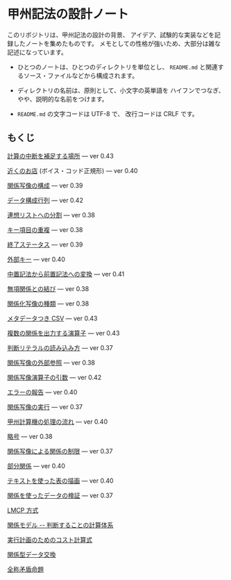 # 甲州記法の設計ノート



このリポジトリは、甲州記法の設計の背景、
アイデア、試験的な実装などを記録したノートを集めたものです。
メモとしての性格が強いため、大部分は雑な記述になっています。

- ひとつのノートは、ひとつのディレクトリを単位とし、
  `README.md` と関連するソース・ファイルなどから構成されます。

- ディレクトリの名前は、原則として、小文字の英単語を
  ハイフンでつなぎ、やや、説明的な名前をつけます。

- `README.md` の文字コードは UTF-8 で、
  改行コードは CRLF です。



## もくじ

[計算の中断を補足する場所][abortable-points] — ver 0.43

[近くのお店][boyce-codd-normal-form] (ボイス・コッド正規形) — ver 0.40

[関係写像の構成][construct-relmap] — ver 0.39

[データ構成行列][data-component-matrix] — ver 0.42

[連想リストへの分割][divide-into-assoc] — ver 0.38

[キー項目の重複][duplicate-keys] — ver 0.38

[終了ステータス][exit-status] — ver 0.39

[外部キー][foreign-key] — ver 0.40

[中置記法から前置記法への変換][infix-notation] — ver 0.41

[無項関係との結び][join-with-reldum] — ver 0.38

[関係化写像の種類][kind-of-relfiers] — ver 0.38

[メタデータつき CSV][koshu-xsv] — ver 0.43

[複数の関係を出力する演算子][multiple-output] — ver 0.43

[判断リテラルの読み込み方][read-judge-literals] — ver 0.37

[関係写像の外部参照][relmap-in-outer-section] — ver 0.38

[関係写像演算子の引数][relmap-operand] — ver 0.42

[エラーの報告][report-error] — ver 0.40

[関係写像の実行][run-relmap-using-relation-directly] — ver 0.37

[甲州計算機の処理の流れ][section-level-process] — ver 0.40

[略号][short-signs] — ver 0.38

[関係写像による関係の制限][some-and-none] — ver 0.37

[部分関係][subrelation] — ver 0.40

[テキストを使った表の描画][text-table] — ver 0.40

[関係を使ったデータの検証][validation-using-relation] — ver 0.37



[LMCP 方式][lmcp-method]

[関係モデル -- 判断することの計算体系][prezi-relational-model]

[実行計画のためのコスト計算式][rdbms-cost-formula]

[関係型データ交換][rdi]

[全称矛盾命題][universal-contradiction]



[abortable-points]:                   note/abortable-points
[boyce-codd-normal-form]:             note/boyce-codd-normal-form
[construct-relmap]:                   note/construct-relmap
[data-component-matrix]:              note/data-component-matrix
[divide-into-assoc]:                  note/divide-into-assoc
[duplicate-keys]:                     note/duplicate-keys
[exit-status]:                        note/exit-status
[foreign-key]:                        note/foreign-key
[infix-notation]:                     note/infix-notation
[join-with-reldum]:                   note/join-with-reldum
[kind-of-relfiers]:                   note/kind-of-relfiers
[koshu-xsv]:                          note/koshu-xsv
[multiple-output]:                    note/multiple-output
[read-judge-literals]:                note/read-judge-literals
[relmap-in-outer-section]:            note/relmap-in-outer-section
[relmap-operand]:                     note/relmap-operand
[report-error]:                       note/report-error
[run-relmap-using-relation-directly]: note/run-relmap-using-relation-directly
[section-level-process]:              note/section-level-process
[short-signs]:                        note/short-signs
[some-and-none]:                      note/some-and-none
[subrelation]:                        note/subrelation
[text-table]:                         note/text-table
[validation-using-relation]:          note/validation-using-relation

[lmcp-method]:                        note/lmcp-method
[prezi-relational-model]:             note/prezi-relational-model
[rdbms-cost-formula]:                 note/rdbms-cost-formula
[rdi]:                                note/rdi
[universal-contradiction]:            note/universal-contradiction

